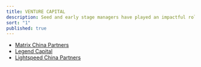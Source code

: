 ```yaml
---
title: VENTURE CAPITAL
description: Seed and early stage managers have played an impactful role in fueling dramatic innovation in China.
sort: "1"
published: true
---
```


- [Matrix China Partners](http://www.matrixpartners.com.cn)
- [Legend Capital](http://www.legendcapital.com.cn/en/)
- [Lightspeed China Partners](http://lsvp.com/china/)